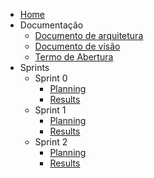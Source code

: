 * [Home](/)
* Documentação
    * [Documento de arquitetura](./pages/documents/Documento_de_Arquitetura.md)
    * [Documento de visão](./pages/documents/Documento_de_Visao.md)
    * [Termo de Abertura](./pages/documents/Termo_de_Abertura.md)
* Sprints
    *  Sprint 0
        * [Planning](./pages/sprints/sprint0/planning.md)
        * [Results](./pages/sprints/sprint0/result.md)
    *  Sprint 1
        * [Planning](./pages/sprints/sprint1/planning.md)
        * [Results](./pages/sprints/sprint1/result.md)
    *  Sprint 2
        * [Planning](./pages/sprints/sprint2/planning.md)
        * [Results](./pages/sprints/sprint2/result.md)